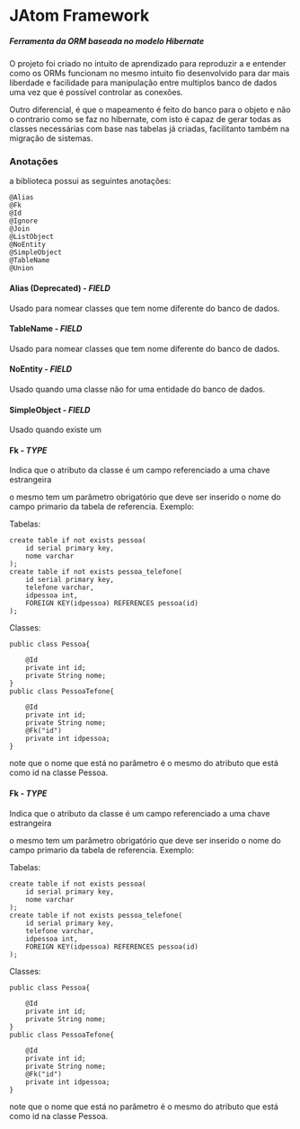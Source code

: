 # JAtom Framework

##### Ferramenta da ORM baseada no modelo Hibernate

O projeto foi criado no intuito de aprendizado para reproduzir a e entender como os ORMs funcionam
no mesmo intuito fio desenvolvido para dar mais liberdade e facilidade para manipulação entre multiplos banco de dados uma vez que é possível controlar as conexões.

Outro diferencial, é que o mapeamento é feito do banco para o objeto e não o contrario como se faz no hibernate, com isto é capaz de gerar todas as classes necessárias com base nas tabelas já criadas, facilitanto também na migração de sistemas.

### Anotações

a biblioteca possui as seguintes anotações:

    @Alias
    @Fk
    @Id
    @Ignore
    @Join
    @ListObject
    @NoEntity
    @SimpleObject
    @TableName
    @Union

#### Alias (Deprecated) - *FIELD*

Usado para nomear classes que tem nome diferente do banco de dados.

#### TableName  - *FIELD*

Usado para nomear classes que tem nome diferente do banco de dados.

#### NoEntity  - *FIELD*

Usado quando uma classe não for uma entidade do banco de dados.

#### SimpleObject  - *FIELD*

Usado quando existe um

#### Fk - *TYPE*
Indica que o atributo da classe é um campo referenciado a uma chave estrangeira

o mesmo tem um parâmetro  obrigatório que deve ser inserido o nome do campo primario da tabela de referencia.
Exemplo:

Tabelas:

    create table if not exists pessoa(
	    id serial primary key,
	    nome varchar
    );
    create table if not exists pessoa_telefone(
	    id serial primary key,
	    telefone varchar,
	    idpessoa int,
	    FOREIGN KEY(idpessoa) REFERENCES pessoa(id)
    );

Classes:

    public class Pessoa{
    
	    @Id
	    private int id;
	    private String nome;
    }
    public class PessoaTefone{
    
	    @Id
	    private int id;
	    private String nome;
	    @Fk("id")
	    private int idpessoa;
    }

note que o nome que está no parâmetro é o mesmo do atributo que está como id na classe Pessoa.

#### Fk - *TYPE*
Indica que o atributo da classe é um campo referenciado a uma chave estrangeira

o mesmo tem um parâmetro  obrigatório que deve ser inserido o nome do campo primario da tabela de referencia.
Exemplo:

Tabelas:

    create table if not exists pessoa(
	    id serial primary key,
	    nome varchar
    );
    create table if not exists pessoa_telefone(
	    id serial primary key,
	    telefone varchar,
	    idpessoa int,
	    FOREIGN KEY(idpessoa) REFERENCES pessoa(id)
    );

Classes:

    public class Pessoa{
    
	    @Id
	    private int id;
	    private String nome;
    }
    public class PessoaTefone{
    
	    @Id
	    private int id;
	    private String nome;
	    @Fk("id")
	    private int idpessoa;
    }

note que o nome que está no parâmetro é o mesmo do atributo que está como id na classe Pessoa.
